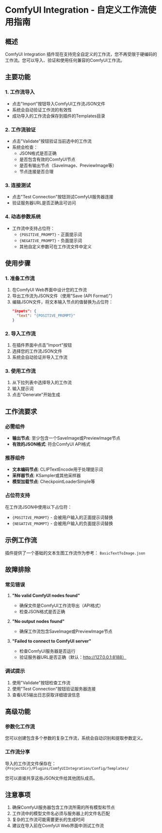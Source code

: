 # ComfyUI Integration - 自定义工作流使用指南

## 概述

ComfyUI Integration 插件现在支持完全自定义的工作流，您不再受限于硬编码的工作流。您可以导入、验证和使用任何兼容的ComfyUI工作流。

## 主要功能

### 1. 工作流导入
- 点击"Import"按钮导入ComfyUI工作流JSON文件
- 系统会自动验证工作流的有效性
- 成功导入的工作流会保存到插件的Templates目录

### 2. 工作流验证
- 点击"Validate"按钮验证当前选中的工作流
- 系统会检查：
  - JSON格式是否正确
  - 是否包含有效的ComfyUI节点
  - 是否有输出节点（SaveImage、PreviewImage等）
  - 节点连接是否合理

### 3. 连接测试
- 点击"Test Connection"按钮测试ComfyUI服务器连接
- 验证服务器URL是否正确且可访问

### 4. 动态参数系统
- 工作流中支持占位符：
  - `{POSITIVE_PROMPT}` - 正面提示词
  - `{NEGATIVE_PROMPT}` - 负面提示词
  - 其他自定义参数可在工作流文件中定义

## 使用步骤

### 1. 准备工作流
1. 在ComfyUI Web界面中设计您的工作流
2. 导出工作流为JSON文件（使用"Save (API Format)"）
3. 编辑JSON文件，将文本输入节点的值替换为占位符：
   ```json
   "inputs": {
     "text": "{POSITIVE_PROMPT}"
   }
   ```

### 2. 导入工作流
1. 在插件界面中点击"Import"按钮
2. 选择您的工作流JSON文件
3. 系统会自动验证并导入工作流

### 3. 使用工作流
1. 从下拉列表中选择导入的工作流
2. 输入提示词
3. 点击"Generate"开始生成

## 工作流要求

### 必需组件
- **输出节点**: 至少包含一个SaveImage或PreviewImage节点
- **有效的JSON格式**: 符合ComfyUI API格式

### 推荐组件
- **文本编码节点**: CLIPTextEncode用于处理提示词
- **采样器节点**: KSampler或其他采样器
- **模型加载节点**: CheckpointLoaderSimple等

### 占位符支持
在工作流JSON中使用以下占位符：
- `{POSITIVE_PROMPT}` - 会被用户输入的正面提示词替换
- `{NEGATIVE_PROMPT}` - 会被用户输入的负面提示词替换

## 示例工作流

插件提供了一个基础的文本生图工作流作为参考：
`BasicTextToImage.json`

## 故障排除

### 常见错误
1. **"No valid ComfyUI nodes found"**
   - 确保文件是ComfyUI工作流导出（API格式）
   - 检查JSON格式是否正确

2. **"No output nodes found"**
   - 确保工作流包含SaveImage或PreviewImage节点

3. **"Failed to connect to ComfyUI server"**
   - 检查ComfyUI服务器是否运行
   - 验证服务器URL是否正确（默认：http://127.0.0.1:8188）

### 调试提示
1. 使用"Validate"按钮检查工作流
2. 使用"Test Connection"按钮验证服务器连接
3. 查看UE5输出日志获取详细错误信息

## 高级功能

### 参数化工作流
您可以创建包含多个参数的复杂工作流，系统会自动识别和提取参数定义。

### 工作流分享
导入的工作流文件保存在：
`{ProjectDir}/Plugins/ComfyUIIntegration/Config/Templates/`

您可以直接共享这些JSON文件给其他团队成员。

## 注意事项

1. 确保ComfyUI服务器包含工作流所需的所有模型和节点
2. 工作流中的模型文件名必须与服务器上的文件名匹配
3. 复杂的工作流可能需要更长的生成时间
4. 建议在导入前在ComfyUI Web界面中测试工作流
